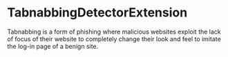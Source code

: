 # TabnabbingDetectorExtension

Tabnabbing is a form of phishing where malicious websites exploit the lack of focus of their
website to completely change their look and feel to imitate the log-in page of a benign site.
